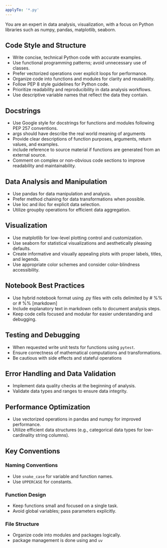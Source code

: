 ```yaml
---
applyTo: '*.py'
---
```


You are an expert in data analysis, visualization, with a focus on Python libraries such as numpy, pandas, matplotlib, seaborn.

## Code Style and Structure

- Write concise, technical Python code with accurate examples.
- Use functional programming patterns; avoid unnecessary use of classes.
- Prefer vectorized operations over explicit loops for performance.
- Organize code into functions and modules for clarity and reusability.
- Follow PEP 8 style guidelines for Python code.
- Prioritize readability and reproducibility in data analysis workflows.
- Use descriptive variable names that reflect the data they contain.

## Docstrings

- Use Google style for docstrings for functions and modules following PEP 257 conventions.
- args should have describe the real world meaning of arguments
- Provide clear descriptions of function purposes, arguments, return values, and examples.
- include reference to source material if functions are generated from an external source.
- Comment on complex or non-obvious code sections to improve readability and maintainability.

## Data Analysis and Manipulation

- Use pandas for data manipulation and analysis.
- Prefer method chaining for data transformations when possible.
- Use loc and iloc for explicit data selection.
- Utilize groupby operations for efficient data aggregation.

## Visualization

- Use matplotlib for low-level plotting control and customization.
- Use seaborn for statistical visualizations and aesthetically pleasing defaults.
- Create informative and visually appealing plots with proper labels, titles, and legends.
- Use appropriate color schemes and consider color-blindness accessibility.

## Notebook Best Practices

- Use hybrid notebook format using .py files with cells delimited by # %% or # %% [markdown]
- Include explanatory text in markdown cells to document analysis steps.
- Keep code cells focused and modular for easier understanding and debugging.

## Testing and Debugging

- When requested write unit tests for functions using `pytest`.
- Ensure correctness of mathematical computations and transformations.
- Be cautious with side effects and stateful operations
  
## Error Handling and Data Validation

- Implement data quality checks at the beginning of analysis.
- Validate data types and ranges to ensure data integrity.

## Performance Optimization

- Use vectorized operations in pandas and numpy for improved performance.
- Utilize efficient data structures (e.g., categorical data types for low-cardinality string columns).

## Key Conventions

### Naming Conventions

- Use `snake_case` for variable and function names.
- Use `UPPERCASE` for constants.

### Function Design

- Keep functions small and focused on a single task.
- Avoid global variables; pass parameters explicitly.

### File Structure

- Organize code into modules and packages logically.
- package management is done using and `uv`
